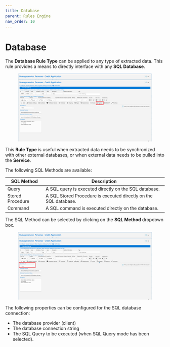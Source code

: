 ```yaml
---
title: Database
parent: Rules Engine
nav_order: 10
---
```


# Database

The **Database Rule Type** can be applied to any type of extracted data. This rule provides a means to directly interface with any **SQL Database**.

<figure><img src="../../.gitbook/assets/image (3) (1).png" alt=""><figcaption></figcaption></figure>

This **Rule Type** is useful when extracted data needs to be synchronized with other external databases, or when external data needs to be pulled into the **Service**.

The following SQL Methods are available:

| SQL Method       | Description                                                      |
| ---------------- | ---------------------------------------------------------------- |
| Query            | A SQL query is executed directly on the SQL database.            |
| Stored Procedure | A SQL Stored Procedure is executed directly on the SQL database. |
| Command          | A SQL command is executed directly on the database.              |

The SQL Method can be selected by clicking on the **SQL Method** dropdown box.

<figure><img src="../../.gitbook/assets/image (65).png" alt=""><figcaption></figcaption></figure>

The following properties can be configured for the SQL database connection:

* The database provider (client)
* The database connection string
* The SQL Query to be executed (when SQL Query mode has been selected).
